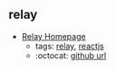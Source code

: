 relay 
---
* [Relay Homepage](https://facebook.github.io/relay/)
    * tags: [relay](../tags/relay.md), [reactjs](../tags/reactjs.md)
    * :octocat: [github url](https://github.com/facebook/relay)
